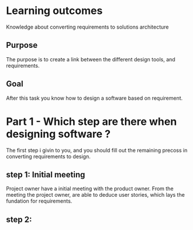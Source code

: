 # Learning outcomes
Knowledge about converting requirements to solutions architecture


## Purpose
The purpose is to create a link between the different design tools, and requirements. 

## Goal
After this task you know how to design a software based on requirement. 


# Part 1 - Which step are there when designing software ? 
The first step i givin to you, and you should fill out the remaining precoss in converting requirements to design. 

## step 1: Initial meeting
Project owner have a initial meeting with the product owner. 
From the meeting the project owner, are able to deduce user stories, which lays the fundation for requirements. 

## step 2: 
